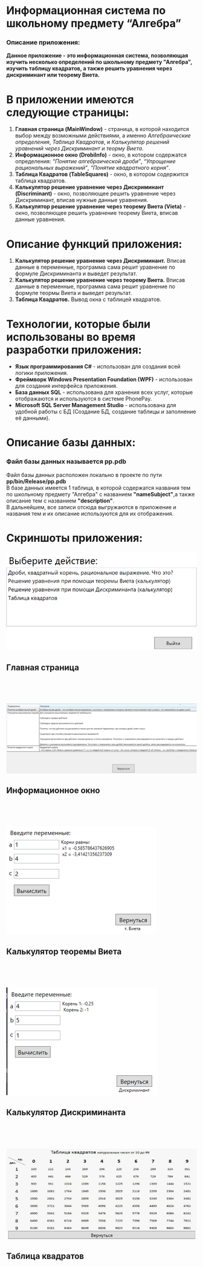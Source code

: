 # Информационная система по школьному предмету “Алгебра”
### Описание приложения:
**Данное приложение - это информационная система, позволяющая изучить несколько определений по школьному предмету "Алгебра", изучить таблицу квадратов, а также решить уравнения через дискриминант или теорему Виета.**

# В приложении имеются следующие страницы:
1. **Главная страница (MainWindow)** - страница, в которой находится выбор между возможными действиями, а именно _Алгебраические определения_, _Таблица Квадратов_, и _Калькулятор решений уравнений через Дискриминант и теорму Виета_.
2. **Информационное окно (DrobiInfo)** - окно, в котором содержатся определения: _“Понятие алгебраической дроби”_, _“Упрощение рациональных выражений”_, _"Понятие квадратного корня”_.
3. **Таблица Квадратов (TableSquares)** - окно, в котором содержится таблица квадратов.
4. **Калькулятор решение уравнение через Дискриминант (Discriminant)** - окно, позволяющее решить уравнение через Дискриминант, вписав нужные данные уравнения.
5. **Калькулятор решение уравнение через теорему Виета (Vieta)** - окно, позволяющее решить уравнение теорему Виета, вписав данные уравнения.

# Описание функций приложения:
1. **Калькулятор решение уравнение через Дискриминант.** Вписав данные в переменные, программа сама решит уравнение по формуле Дискриминанта и выведет результат.
2. **Калькулятор решение уравнение через теорему Виета.** Вписав данные в переменные, программа сама решит уравнение по формуле теормы Виета и выведет результат.
3. **Таблица Квадратов.** Вывод окна с таблицей квадратов.

# Технологии, которые были использованы во время разработки приложения:
- **Язык программирования C#** - использован для создания всей логики приложения.
- **Фреймворк Windows Presentation Foundation (WPF)** - использован для создания интерфейса приложения.
- **База данных SQL** - использована для хранения всех услуг, которые отображаются и используются в системе PhonePay.
- **Microsoft SQL Server Management Studio** - использована для удобной работы с БД (Создание БД, создание таблицы и заполнение её данными).

# Описание базы данных:
### Файл базы данных называется pp.pdb <br/>
Файл базы данных расположен локально в проекте по пути **pp/bin/Release/pp.pdb** </br>
В базе данных имеется 1 таблица, в которой содержатся названия тем по школьному предмету "Алгебра" с названием **"nameSubject"**,а также описание тем с названием **"description"**. <br/>
В дальнейшем, все записи отсюда выгружаются в приложение и названия тем и их описание используются для их отображения.

# Скриншоты приложения:

![Главная страница](https://github.com/kanwood/Yp1.1/blob/main/ScreensForRepository/mainwindow.png)
## Главная страница
</br> </br> </br>

![Информационное окно](https://github.com/kanwood/Yp1.1/blob/main/ScreensForRepository/drobiinfo.png)
## Информационное окно </br>
</br> </br> </br>

![Калькулятор теоремы Виета](https://github.com/kanwood/Yp1.1/blob/main/ScreensForRepository/vieta.png)
## Калькулятор теоремы Виета </br>
</br> </br> </br>

![Калькулятор Дискриминанта](https://github.com/kanwood/Yp1.1/blob/main/ScreensForRepository/discriminant.png)
## Калькулятор Дискриминанта </br>
</br> </br> </br>

![Таблица квадратов](https://github.com/kanwood/Yp1.1/blob/main/ScreensForRepository/tablesquares.png)
## Таблица квадратов </br>
